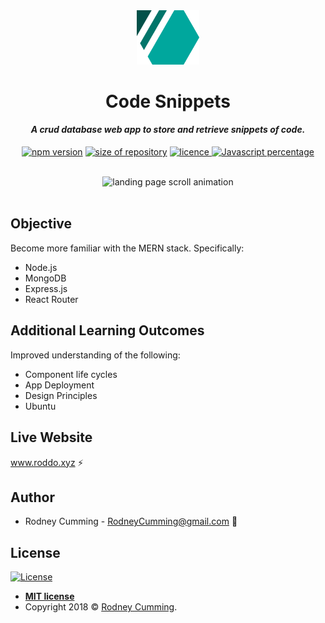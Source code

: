 <div align="center">
 <img src="./src/images/logo-fade.svg" width="100" alt="R logo">
 <br>
 <h1 size="+2">Code Snippets</h1>
 <h4><i>A crud database web app to store and retrieve snippets of code.</i></h4>

 <p align="center">
    <a href="https://www.npmjs.com/package/npm/v/6.4.1" target="_blank"><img
    	alt="npm version"
    	src="https://img.shields.io/badge/npm-6.4.1-brightgreen.svg"></a>
    <a href="#"><img
    	alt="size of repository"
    	src="https://img.shields.io/badge/Size-56.0%20KB-yellowgreen.svg"></a>
    <a href="https://badges.mit-license.org/" target="_blank"><img
    	alt="licence"
    	src="https://img.shields.io/packagist/l/doctrine/orm.svg">
	</a>
    <a href="#" target="_blank"><img
    	alt="Javascript percentage"
    	src="https://img.shields.io/badge/Javascript-67.1%25-yellow.svg">
	</a>
</p>
<br>
 <img src="./readme-images/screen-capture.gif" width="700" alt="landing page scroll animation">
</div>
<br>

## Objective

Become more familiar with the MERN stack. Specifically:

- Node.js
- MongoDB
- Express.js
- React Router

## Additional Learning Outcomes

Improved understanding of the following:

- Component life cycles
- App Deployment
- Design Principles
- Ubuntu

## Live Website

www.roddo.xyz :zap:

## Author

- Rodney Cumming - RodneyCumming@gmail.com :email:

## License

[![License](https://img.shields.io/packagist/l/doctrine/orm.svg)](http://badges.mit-license.org)

- **[MIT license](http://badges.mit-license.org)**
- Copyright 2018 © <a href="http://fvcproductions.com" target="_blank">Rodney Cumming</a>.
